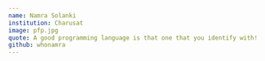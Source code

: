 ```yaml
---
name: Namra Solanki
institution: Charusat
image: pfp.jpg
quote: A good programming language is that one that you identify with!
github: whonamra
---
```

